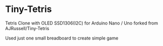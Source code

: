 # Tiny-Tetris

Tetris Clone with OLED SSD1306(I2C) for Arduino Nano / Uno
forked from AJRussell/Tiny-Tetris

Used just one small breadboard to create simple game
